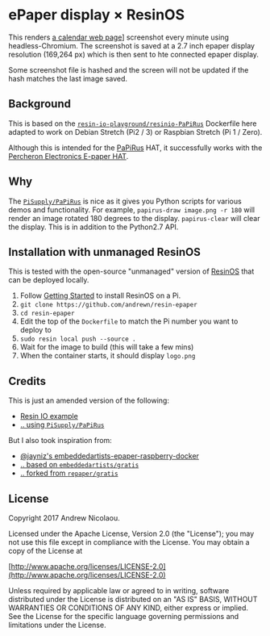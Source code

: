 # ePaper display × ResinOS

This renders [a calendar web page](https://the-day-today.glitch.me/)] screenshot every minute using headless-Chromium. The screenshot is saved at a 2.7 inch epaper display resolution (169,264 px) which is then sent to hte connected epaper display.

Some screenshot file is hashed and the screen will not be updated if the hash matches the last image saved.

## Background 

This is based on the [`resin-io-playground/resinio-PaPiRus`](https://github.com/resin-io-playground/resinio-PaPiRus) Dockerfile here adapted to work on Debian Stretch (Pi2 / 3) or Raspbian Stretch (Pi 1 / Zero).

Although this is intended for the [PaPiRus](https://www.pi-supply.com/product/papirus-epaper-eink-screen-hat-for-raspberry-pi/) HAT, it successfully works with the [Percheron Electronics E-paper HAT](http://www.percheron-electronics.uk/shop/e-paper-hat/).

## Why

The [`PiSupply/PaPiRus`](https://github.com/PiSupply/PaPiRus) is nice as it gives you Python scripts for various demos and functionality. For example, `papirus-draw image.png -r 180` will render an image rotated 180 degrees to the display. `papirus-clear` will clear the display. This is in addition to the Python2.7 API.

## Installation with unmanaged ResinOS

This is tested with the open-source "unmanaged" version of [ResinOS]() that can be deployed locally.

1. Follow [Getting Started](https://resinos.io/docs/raspberrypi3/gettingstarted/) to install ResinOS on a Pi.
2. `git clone https://github.com/andrewn/resin-epaper`
3. `cd resin-epaper`
3. Edit the top of the `Dockerfile` to match the Pi number you want to deploy to
4. `sudo resin local push --source .`
5. Wait for the image to build (this will take a few mins)
6. When the container starts, it should display `logo.png`

## Credits

This is just an amended version of the following:

- [Resin IO example](https://github.com/resin-io-playground/resinio-PaPiRus)
- [.. using `PiSupply/PaPiRus`](https://github.com/PiSupply/PaPiRus)

But I also took inspiration from:

- [@jayniz's embeddedartists-epaper-raspberry-docker](https://github.com/jayniz/embeddedartists-epaper-raspberry-docker)
- [.. based on `embeddedartists/gratis`](https://github.com/embeddedartists/gratis)
- [.. forked from `repaper/gratis`](https://github.com/repaper/gratis/)

## License

Copyright 2017 Andrew Nicolaou.

Licensed under the Apache License, Version 2.0 (the "License");
you may not use this file except in compliance with the License.
You may obtain a copy of the License at

[http://www.apache.org/licenses/LICENSE-2.0](http://www.apache.org/licenses/LICENSE-2.0)

Unless required by applicable law or agreed to in writing, software
distributed under the License is distributed on an "AS IS" BASIS,
WITHOUT WARRANTIES OR CONDITIONS OF ANY KIND, either express or implied.
See the License for the specific language governing permissions and
limitations under the License.
